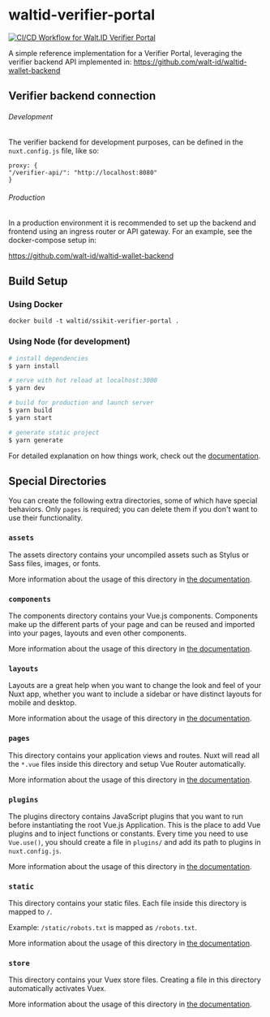 # waltid-verifier-portal

[![CI/CD Workflow for Walt.ID Verifier Portal](https://github.com/walt-id/waltid-verifier-portal/actions/workflows/ci.yml/badge.svg?branch=master)](https://github.com/walt-id/waltid-verifier-portal/actions/workflows/ci.yml)

A simple reference implementation for a Verifier Portal, leveraging the verifier backend API implemented in: https://github.com/walt-id/waltid-wallet-backend

## Verifier backend connection

###### Development

The verifier backend for development purposes, can be defined in the `nuxt.config.js` file, like so:
```
proxy: {
"/verifier-api/": "http://localhost:8080"
}
```

###### Production

In a production environment it is recommended to set up the backend and frontend using an ingress router or API gateway.
For an example, see the docker-compose setup in:

https://github.com/walt-id/waltid-wallet-backend

## Build Setup

### Using Docker
    docker build -t waltid/ssikit-verifier-portal .

### Using Node (for development)

```bash
# install dependencies
$ yarn install

# serve with hot reload at localhost:3000
$ yarn dev

# build for production and launch server
$ yarn build
$ yarn start

# generate static project
$ yarn generate
```

For detailed explanation on how things work, check out the [documentation](https://nuxtjs.org).

## Special Directories

You can create the following extra directories, some of which have special behaviors. Only `pages` is required; you can delete them if you don't want to use their functionality.

### `assets`

The assets directory contains your uncompiled assets such as Stylus or Sass files, images, or fonts.

More information about the usage of this directory in [the documentation](https://nuxtjs.org/docs/2.x/directory-structure/assets).

### `components`

The components directory contains your Vue.js components. Components make up the different parts of your page and can be reused and imported into your pages, layouts and even other components.

More information about the usage of this directory in [the documentation](https://nuxtjs.org/docs/2.x/directory-structure/components).

### `layouts`

Layouts are a great help when you want to change the look and feel of your Nuxt app, whether you want to include a sidebar or have distinct layouts for mobile and desktop.

More information about the usage of this directory in [the documentation](https://nuxtjs.org/docs/2.x/directory-structure/layouts).


### `pages`

This directory contains your application views and routes. Nuxt will read all the `*.vue` files inside this directory and setup Vue Router automatically.

More information about the usage of this directory in [the documentation](https://nuxtjs.org/docs/2.x/get-started/routing).

### `plugins`

The plugins directory contains JavaScript plugins that you want to run before instantiating the root Vue.js Application. This is the place to add Vue plugins and to inject functions or constants. Every time you need to use `Vue.use()`, you should create a file in `plugins/` and add its path to plugins in `nuxt.config.js`.

More information about the usage of this directory in [the documentation](https://nuxtjs.org/docs/2.x/directory-structure/plugins).

### `static`

This directory contains your static files. Each file inside this directory is mapped to `/`.

Example: `/static/robots.txt` is mapped as `/robots.txt`.

More information about the usage of this directory in [the documentation](https://nuxtjs.org/docs/2.x/directory-structure/static).

### `store`

This directory contains your Vuex store files. Creating a file in this directory automatically activates Vuex.

More information about the usage of this directory in [the documentation](https://nuxtjs.org/docs/2.x/directory-structure/store).
